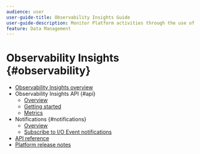 ```yaml
---
audience: user
user-guide-title: Observability Insights Guide
user-guide-description: Monitor Platform activities through the use of statistical metrics and event notifications.
feature: Data Management
---
```


# Observability Insights {#observability}

* [Observability Insights overview](home.md)
* Observability Insights API {#api}
  * [Overview](api/overview.md)
  * [Getting started](api/getting-started.md)
  * [Metrics](api/metrics.md)
* Notifications {#notifications}
  * [Overview](notifications/overview.md)
  * [Subscribe to I/O Event notifications](notifications/subscribe.md)
* [API reference](https://www.adobe.io/apis/experienceplatform/home/api-reference.html#!acpdr/swagger-specs/observability-insights.yaml)
* [Platform release notes](https://www.adobe.com/go/platform-release-notes-en)